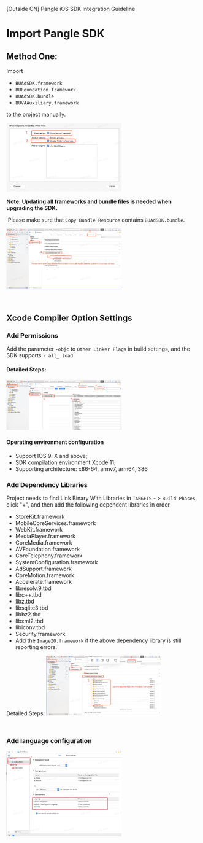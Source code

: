 [Outside CN] Pangle iOS SDK Integration Guideline
# Import Pangle SDK

## Method One:
Import
  - `BUAdSDK.framework`
  - `BUFoundation.framework`
  - `BUAdSDK.bundle`
  - `BUVAAuxiliary.framework`

  to the project manually.

<img src="pics/import.png" alt="drawing" width="300"/>


**Note: Updating all frameworks and bundle files is needed when upgrading the SDK.**

​
Please make sure that `Copy Bundle Resource` contains `BUAdSDK.bundle`.

<img src="pics/copy_bundle.png" alt="drawing" width="300"/>

​
## Xcode Compiler Option Settings

### Add Permissions

Add the parameter `-objc` to `Other Linker Flags` in build settings, and the SDK supports `- all_ load`

#### Detailed Steps:

<img src="pics/add_permission.png" alt="drawing" width="300"/>


#### Operating environment configuration
- Support  IOS 9. X and above;
- SDK compilation environment Xcode 11;
- Supporting architecture: x86-64, armv7, arm64,i386

### Add Dependency Libraries

Project needs to find Link Binary With Libraries in `TARGETS` - > `Build Phases`, click "+", and then add the following dependent libraries in order.

- StoreKit.framework
- MobileCoreServices.framework
- WebKit.framework
- MediaPlayer.framework
- CoreMedia.framework
- AVFoundation.framework
- CoreTelephony.framework
- SystemConfiguration.framework
- AdSupport.framework
- CoreMotion.framework
- Accelerate.framework
- libresolv.9.tbd
- libc++.tbd
- libz.tbd
- libsqlite3.tbd
- libbz2.tbd
- libxml2.tbd
- libiconv.tbd
- Security.framework
- Add the `ImageIO.framework` if the above dependency library is still reporting errors.

Detailed Steps:
<img src="pics/add_permission_2.png" alt="drawing" width="300"/>


​
### Add language configuration

​<img src="pics/add_language.png" alt="drawing" width="300"/>
